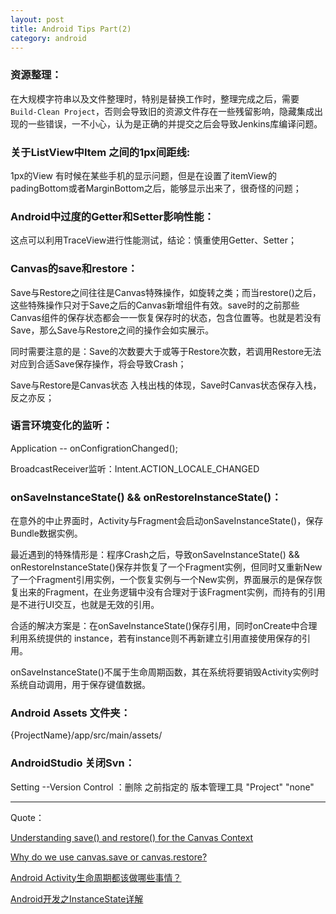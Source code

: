```yaml
---
layout: post
title: Android Tips Part(2)
category: android
---
```


###  资源整理：

在大规模字符串以及文件整理时，特别是替换工作时，整理完成之后，需要`Build-Clean Project`，否则会导致旧的资源文件存在一些残留影响，隐藏集成出现的一些错误，一不小心，认为是正确的并提交之后会导致Jenkins库编译问题。


###  关于ListView中Item 之间的1px间距线:

1px的View 有时候在某些手机的显示问题，但是在设置了itemView的padingBottom或者MarginBottom之后，能够显示出来了，很奇怪的问题；

###   Android中过度的Getter和Setter影响性能：

这点可以利用TraceView进行性能测试，结论：慎重使用Getter、Setter；

###  Canvas的save和restore： 

Save与Restore之间往往是Canvas特殊操作，如旋转之类；而当restore()之后，这些特殊操作只对于Save之后的Canvas新增组件有效。save时的之前那些Canvas组件的保存状态都会一一恢复保存时的状态，包含位置等。也就是若没有Save，那么Save与Restore之间的操作会如实展示。

同时需要注意的是：Save的次数要大于或等于Restore次数，若调用Restore无法对应到合适Save保存操作，将会导致Crash；

Save与Restore是Canvas状态 入栈出栈的体现，Save时Canvas状态保存入栈，反之亦反；

###  语言环境变化的监听：

Application -- onConfigrationChanged();

BroadcastReceiver监听：Intent.ACTION_LOCALE_CHANGED


###   onSaveInstanceState() && onRestoreInstanceState()：

在意外的中止界面时，Activity与Fragment会启动onSaveInstanceState()，保存Bundle数据实例。

最近遇到的特殊情形是：程序Crash之后，导致onSaveInstanceState() && onRestoreInstanceState()保存并恢复了一个Fragment实例，但同时又重新New了一个Fragment引用实例，一个恢复实例与一个New实例，界面展示的是保存恢复出来的Fragment，在业务逻辑中没有合理对于该Fragment实例，而持有的引用是不进行UI交互，也就是无效的引用。

合适的解决方案是：在onSaveInstanceState()保存引用，同时onCreate中合理利用系统提供的 instance，若有instance则不再新建立引用直接使用保存的引用。

onSaveInstanceState()不属于生命周期函数，其在系统将要销毁Activity实例时系统自动调用，用于保存键值数据。


###   Android Assets 文件夹：

\{ProjectName\}/app/src/main/assets/


###   AndroidStudio 关闭Svn：

Setting --Version Control ：删除 之前指定的 版本管理工具  "Project"  "none"




---

Quote：

[Understanding save() and restore() for the Canvas Context](http://html5.litten.com/understanding-save-and-restore-for-the-canvas-context/)

[Why do we use canvas.save or canvas.restore?](http://stackoverflow.com/questions/3051981/why-do-we-use-canvas-save-or-canvas-restore)

[Android Activity生命周期都该做哪些事情？](http://blog.csdn.net/feiduclear_up/article/details/45971119)

[Android开发之InstanceState详解](http://www.cnblogs.com/hanyonglu/archive/2012/03/28/2420515.html)